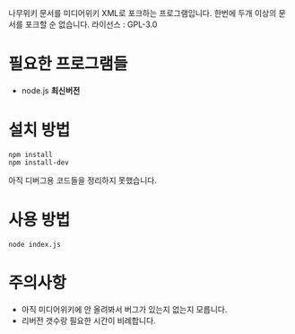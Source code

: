 나무위키 문서를 미디어위키 XML로 포크하는 프로그램입니다. 한번에 두개 이상의 문서를 포크할 순 없습니다.
라이선스 : GPL-3.0

# 필요한 프로그램들
* node.js **최신버전**

# 설치 방법
```
npm install
npm install-dev
```
아직 디버그용 코드들을 정리하지 못했습니다.

# 사용 방법
```
node index.js
```

# 주의사항
* 아직 미디어위키에 안 올려봐서 버그가 있는지 없는지 모릅니다.
* 리버전 갯수랑 필요한 시간이 비례합니다.
